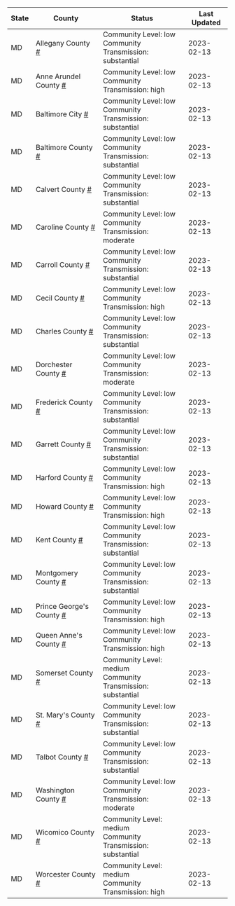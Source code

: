 State | County | Status | Last Updated
--- | --- | --- | --- 
MD | Allegany County <a href="#allegany_county">#</a> | <a name="allegany_county"></a>Community Level: low<br/>Community Transmission: substantial | 2023-02-13
MD | Anne Arundel County <a href="#anne_arundel_county">#</a> | <a name="anne_arundel_county"></a>Community Level: low<br/>Community Transmission: high | 2023-02-13
MD | Baltimore City <a href="#baltimore_city">#</a> | <a name="baltimore_city"></a>Community Level: low<br/>Community Transmission: substantial | 2023-02-13
MD | Baltimore County <a href="#baltimore_county">#</a> | <a name="baltimore_county"></a>Community Level: low<br/>Community Transmission: substantial | 2023-02-13
MD | Calvert County <a href="#calvert_county">#</a> | <a name="calvert_county"></a>Community Level: low<br/>Community Transmission: substantial | 2023-02-13
MD | Caroline County <a href="#caroline_county">#</a> | <a name="caroline_county"></a>Community Level: low<br/>Community Transmission: moderate | 2023-02-13
MD | Carroll County <a href="#carroll_county">#</a> | <a name="carroll_county"></a>Community Level: low<br/>Community Transmission: substantial | 2023-02-13
MD | Cecil County <a href="#cecil_county">#</a> | <a name="cecil_county"></a>Community Level: low<br/>Community Transmission: high | 2023-02-13
MD | Charles County <a href="#charles_county">#</a> | <a name="charles_county"></a>Community Level: low<br/>Community Transmission: substantial | 2023-02-13
MD | Dorchester County <a href="#dorchester_county">#</a> | <a name="dorchester_county"></a>Community Level: low<br/>Community Transmission: moderate | 2023-02-13
MD | Frederick County <a href="#frederick_county">#</a> | <a name="frederick_county"></a>Community Level: low<br/>Community Transmission: substantial | 2023-02-13
MD | Garrett County <a href="#garrett_county">#</a> | <a name="garrett_county"></a>Community Level: low<br/>Community Transmission: substantial | 2023-02-13
MD | Harford County <a href="#harford_county">#</a> | <a name="harford_county"></a>Community Level: low<br/>Community Transmission: high | 2023-02-13
MD | Howard County <a href="#howard_county">#</a> | <a name="howard_county"></a>Community Level: low<br/>Community Transmission: high | 2023-02-13
MD | Kent County <a href="#kent_county">#</a> | <a name="kent_county"></a>Community Level: low<br/>Community Transmission: substantial | 2023-02-13
MD | Montgomery County <a href="#montgomery_county">#</a> | <a name="montgomery_county"></a>Community Level: low<br/>Community Transmission: substantial | 2023-02-13
MD | Prince George's County <a href="#prince_george's_county">#</a> | <a name="prince_george's_county"></a>Community Level: low<br/>Community Transmission: high | 2023-02-13
MD | Queen Anne's County <a href="#queen_anne's_county">#</a> | <a name="queen_anne's_county"></a>Community Level: low<br/>Community Transmission: high | 2023-02-13
MD | Somerset County <a href="#somerset_county">#</a> | <a name="somerset_county"></a>Community Level: medium<br/>Community Transmission: substantial | 2023-02-13
MD | St. Mary's County <a href="#st._mary's_county">#</a> | <a name="st._mary's_county"></a>Community Level: low<br/>Community Transmission: substantial | 2023-02-13
MD | Talbot County <a href="#talbot_county">#</a> | <a name="talbot_county"></a>Community Level: low<br/>Community Transmission: substantial | 2023-02-13
MD | Washington County <a href="#washington_county">#</a> | <a name="washington_county"></a>Community Level: low<br/>Community Transmission: moderate | 2023-02-13
MD | Wicomico County <a href="#wicomico_county">#</a> | <a name="wicomico_county"></a>Community Level: medium<br/>Community Transmission: substantial | 2023-02-13
MD | Worcester County <a href="#worcester_county">#</a> | <a name="worcester_county"></a>Community Level: medium<br/>Community Transmission: high | 2023-02-13
